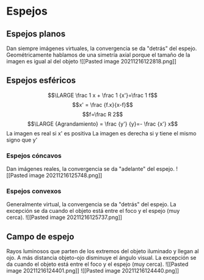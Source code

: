 # Espejos

## Espejos planos
Dan siempre imágenes virtuales, la convergencia se da "detrás" del espejo. Geométricamente hablamos de una simetría axial porque el tamaño de la imagen es igual al del objeto
![[Pasted image 20211216122818.png]]
## Espejos esféricos
$$\LARGE \frac 1 x + \frac 1 {x'}=\frac 1 f$$
$$x' = \frac {f.x}{x-f}$$
$$f=\frac R 2$$
$$\LARGE {Agrandamiento} =  \frac {y'} {y}=- \frac {x'} x$$
La imagen es real si x' es positiva
La imagen es derecha si y tiene el mismo signo que y'
### Espejos cóncavos

Dan imágenes reales, la convergencia se da "adelante" del espejo.
![[Pasted image 20211216125748.png]]
### Espejos convexos
Generalmente virtual, la convergencia se da "detrás" del espejo. La excepción se da cuando el objeto está entre el foco y el espejo (muy cerca). ![[Pasted image 20211216125737.png]]

## Campo de espejo
Rayos luminosos que parten de los extremos del objeto iluminado y llegan al ojo. A más distancia objeto-ojo disminuye el ángulo visual. La excepción se da cuando el objeto está entre el foco y el espejo (muy cerca).
![[Pasted image 20211216124401.png]]
![[Pasted image 20211216124440.png]]